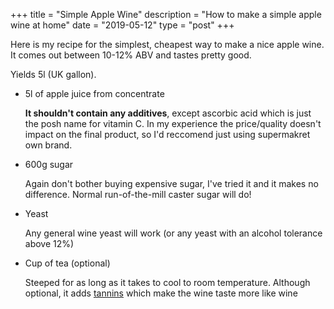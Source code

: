 +++
title = "Simple Apple Wine"
description = "How to make a simple apple wine at home"
date = "2019-05-12"
type = "post"
+++

Here is my recipe for the simplest, cheapest way to make a nice apple wine. It comes out between 10-12% ABV and tastes pretty good.

Yields 5l (UK gallon).

- 5l of apple juice from concentrate

    **It shouldn't contain any additives**, except ascorbic acid which is just the posh name for vitamin C. In my experience the price/quality doesn't impact on the final product, so I'd reccomend just using supermakret own brand.

- 600g sugar

    Again don't bother buying expensive sugar, I've tried it and it makes no difference. Normal run-of-the-mill caster sugar will do!

- Yeast

    Any general wine yeast will work (or any yeast with an alcohol tolerance above 12%)

- Cup of tea (optional)

    Steeped for as long as it takes to cool to room temperature. Although optional, it adds [tannins](https://en.wikipedia.org/wiki/Tannin#Drinks_with_tannins) which make the wine taste more like wine
